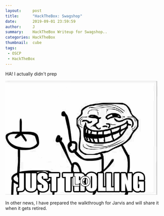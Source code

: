 ```yaml
---
layout:     post
title:      "HackTheBox: Swagshop"
date:       2019-09-01 23:59:59
author:     J
summary:    HackTheBox Writeup for Swagshop..
categories: HackTheBox
thumbnail:  cube
tags:
 - OSCP
 - HackTheBox
---
```


HA! I actually didn't prep

![Troll](/images/troll.gif)


In other news, I have prepared the walkthrough for Jarvis and will share it when it gets retired.
